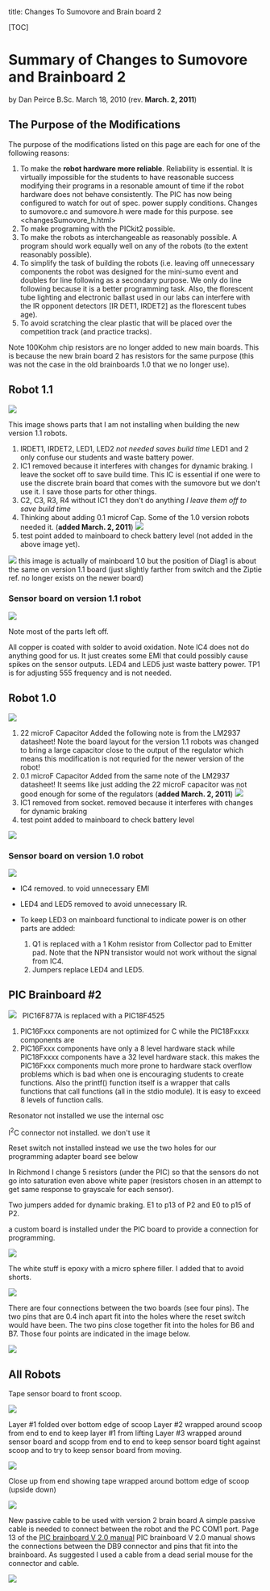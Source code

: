 title: Changes To Sumovore and Brain board 2

[TOC]

# Summary of Changes to Sumovore and Brainboard 2

by Dan Peirce B.Sc.
March 18, 2010 (rev. **March. 2, 2011**)

## The Purpose of the Modifications

The purpose of the modifications listed on this page are each for
one of the following reasons:

1.  To make the **robot hardware more reliable**. Reliability is
    essential. It is virtually impossible for the students to have
    reasonable success modifying their programs in a resonable
    amount of time if the robot hardware does not behave
    consistently. The PIC has now being configured to watch for out
    of spec. power supply conditions. Changes to sumovore.c and
    sumovore.h were made for this purpose. see
    <changesSumovore_h.html>
2.  To make programing with the PICkit2 possible.
3.  To make the robots as interchangeable as reasonably possible. A
    program should work equally well on any of the robots (to the
    extent reasonably possible).
4.  To simplify the task of building the robots (i.e. leaving off
    unnecessary components the robot was designed for the
    mini-sumo event and doubles for line following as a secondary
    purpose. We only do line following because it is a better
    programming task. Also, the florescent tube lighting and
    electronic ballast used in our labs can interfere with the IR
    opponent detectors [IR DET1, IRDET2] as the florescent tubes
    age).
5.  To avoid scratching the clear plastic that will be placed over
    the competition track (and practice tracks).

Note 100Kohm chip resistors are no longer added to new main boards.
This is because the new brain board 2 has resistors for the same
purpose (this was not the case in the old brainboards 1.0 that we no
longer use).

## Robot 1.1

![](imageH16.JPG)

This image shows parts that I am not installing when building the
new version 1.1 robots.

1.  IRDET1, IRDET2, LED1, LED2 *not needed saves build time*
    LED1 and 2 only confuse our students and waste battery
    power.
2.  IC1 removed because it interferes with changes for dynamic
    braking. I leave the socket off to save build time. This IC
    is essential if one were to use the discrete brain board that
    comes with the sumovore but we don't use it. I save those
    parts for other things.
3.  C2, C3, R3, R4 without IC1 they don't do anything *I
    leave them off to save build time*
4.  Thinking about adding 0.1 microf Cap. Some of the 1.0 version
    robots needed it. (**added March. 2, 2011**)
    ![](imageBB6.JPG)
5.  test point added to mainboard to check battery level (not
    added in the above image yet).

![](imageAAV.JPG) this image is actually of mainboard 1.0 but the
position of Diag1 is about the same on version 1.1 board (just
slightly farther from switch and the Ziptie ref. no longer exists
on the newer board)

### Sensor board on version 1.1 robot

![](imageDJB.JPG)

Note most of the parts left off.

All copper is coated with solder to avoid oxidation. Note IC4 does
not do anything good for us. It just creates some EMI that could
possibly cause spikes on the sensor outputs. LED4 and LED5 just
waste battery power. TP1 is for adjusting 555 frequency and is not
needed.

## Robot 1.0  

![](cap_reg.jpg)

1.  22 microF Capacitor Added the following note is from the
    LM2937 datasheet! Note the board layout for the version 1.1
    robots was changed to bring a large capacitor close to the
    output of the regulator which means this modification is not
    requried for the newer version of the robot!
2.  0.1 microF Capacitor Added from the same note of the
    LM2937 datasheet! It seems like just adding the 22 microF
    capacitor was not good enough for some of the regulators
    (**added March. 2, 2011**)
    ![](imageBB6.JPG)
3.  IC1 removed from socket. removed because it interferes with
    changes for dynamic braking
4.  test point added to mainboard to check battery level

![](imageAAV.JPG)

### Sensor board on version 1.0 robot

![](imageM62.JPG)

* IC4 removed. to void unnecessary EMI 
* LED4 and LED5 removed to avoid unnecessary IR. 
* To keep LED3 on mainboard functional to indicate power is on other
parts are added:

    1.  Q1 is replaced with a 1 Kohm resistor from Collector pad to
        Emitter pad. Note that the NPN transistor would not work
        without the signal from IC4.
    2.  Jumpers replace LED4 and LED5.

## PIC Brainboard \#2

![](jumpers.jpg)
 
PIC16F877A is replaced with a PIC18F4525

1.  PIC16Fxxx components are not optimized for C while the
    PIC18Fxxxx components are
2.  PIC16Fxxx components have only a 8 level hardware stack while
    PIC18Fxxxx components have a 32 level hardware stack. this
    makes the PIC16Fxxx components much more prone to hardware
    stack overflow problems which is bad when one is encouraging
    students to create functions. Also the printf() function
    itself is a wrapper that calls functions that call functions
    (all in the stdio module). It is easy to exceed 8 levels of
    function calls.

Resonator not installed we use the internal osc

I<sup>2</sup>C connector not installed. we don't use it

Reset switch not installed instead we use the two holes for our
programming adapter board see below

In Richmond I change 5 resistors (under the PIC) so that the
sensors do not go into saturation even above white paper
(resistors chosen in an attempt to get same response to grayscale
for each sensor).

Two jumpers added for dynamic braking. E1 to p13 of P2 and E0 to
p15 of P2.

a custom board is installed under the PIC board to provide a
connection for programming.

![](imageE7O.JPG)

The white stuff is epoxy with a micro sphere filler. I added that
to avoid shorts.

![](imageR44.JPG)

There are four connections between the two boards (see four pins).
The two pins that are 0.4 inch apart fit into the holes where the
reset switch would have been. The two pins close together fit into
the holes for B6 and B7. Those four points are indicated in the
image below.

![](imageVO4.JPG)

## All Robots

Tape sensor board to front scoop.

![](imageLTG.JPG)

Layer \#1 folded over bottom edge of scoop
Layer \#2 wrapped around scoop from end to end to keep layer \#1
from lifting 
Layer \#3 wrapped around sensor board and scopp from end to end to
keep sensor board tight against scoop and to try to keep sensor
board from moving. 

![](imageVMS.JPG)

Close up from end showing tape wrapped around bottom edge of scoop
(upside down)

![](image91M.JPG)

New passive cable to be used with version 2 brain board
A simple passive cable is needed to connect between the robot and
the PC COM1 port. Page 13 of the [PIC brainboard V 2.0
manual](http://www.solarbotics.com/assets/documentation/solarbotics_sumovore_pic_brainboard_v2.pdf)
PIC brainboard V 2.0 manual shows the connections between the DB9
connector and pins that fit into the brainboard. As suggested I
used a cable from a dead serial mouse for the connector and
cable.

![](imageJMR.JPG)
